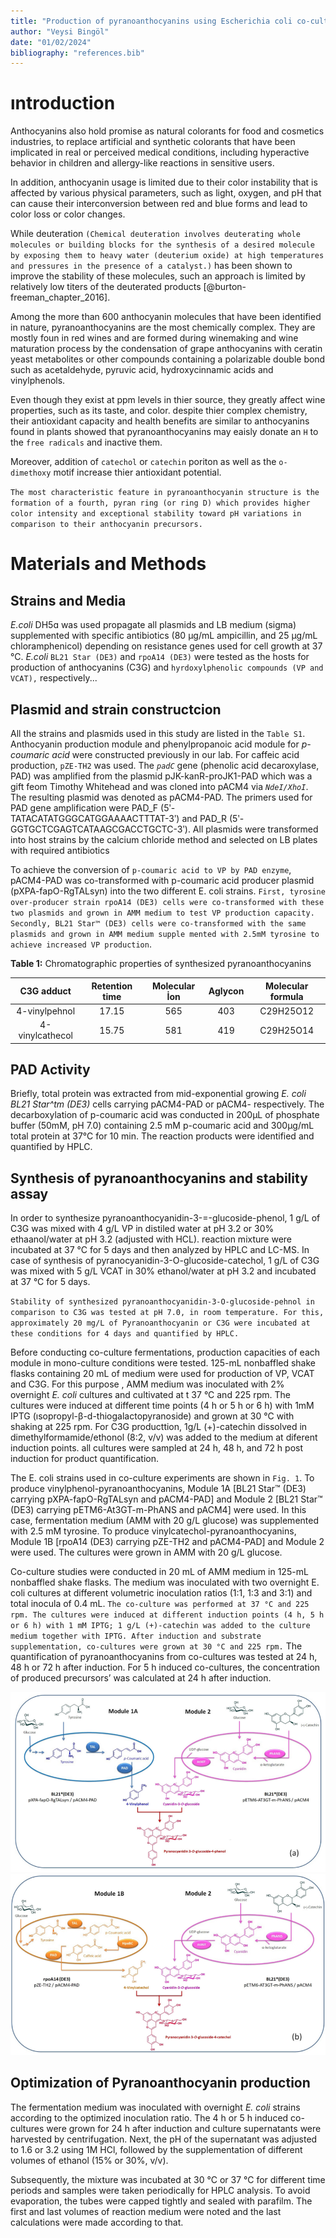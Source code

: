 ```yaml
---
title: "Production of pyranoanthocyanins using Escherichia coli co-cultures"
author: "Veysi Bingöl"
date: "01/02/2024"
bibliography: "references.bib"
---
```


# ıntroduction

Anthocyanins also hold promise as natural colorants for food and cosmetics industries, to replace artificial and synthetic colorants that have been implicated in real or perceived medical conditions, including hyperactive behavior in children and allergy-like reactions in sensitive users.

In addition, anthocyanin usage is limited due to their color instability that is affected by various physical parameters, such as light, oxygen, and pH that can cause their interconversion between red and blue forms and lead to color loss or color changes.

While deuteration `(Chemical deuteration involves deuterating whole molecules or building blocks for the synthesis of a desired molecule by exposing them to heavy water (deuterium oxide) at high temperatures and pressures in the presence of a catalyst.)` has been shown to improve the stability of these molecules, such an approach is limited by relatively low titers of the deuterated products [@burton-freeman_chapter_2016].

Among the more than 600 anthocyanin molecules that have been identified in nature, pyranoanthocyanins are the most chemically complex. They are mostly foun in red wines and are formed during winemaking and wine maturation process by the condensation of grape anthocyanins with ceratin yeast metabolites or other compounds containing a polarizable double bond such as acetaldehyde, pyruvic acid, hydroxycinnamic acids and vinylphenols. 

Even though they exist at ppm levels in thier source, they greatly affect wine properties, such as its taste, and color. despite thier complex chemistry, their antioxidant capacity and health benefits are similar to anthocyanins found in plants showed that pyranoanthocyanins may eaisly donate an `H` to the `free radicals` and inactive them. 

Moreover, addition of `catechol` or `catechin` poriton as well as the `o-dimethoxy` motif increase thier antioxidant potential. 

`The most characteristic feature in pyranoanthocyanin structure is the formation of a fourth, pyran ring (or ring D) which provides higher color intensity and exceptional stability toward pH variations in comparison to their anthocyanin precursors.`

# Materials and Methods

## Strains and Media

*E.coli* DH5ɑ was used propagate all plasmids and LB medium (sigma) supplemented with specific antibiotics (80 μg/mL ampicillin, and 25 μg/mL chloramphenicol) depending on resistance genes used for cell growth at 37 °C. *E.coli* `BL21 Star (DE3)` and `rpoA14 (DE3)` were tested as the hosts for production of anthocyanins (C3G) and `hyrdoxylphenolic compounds (VP and VCAT),` respectively...

## Plasmid and strain constructcion

All the strains and plasmids used in this study are listed in the `Table S1`. Anthocyanin production module and phenylpropanoic acid module for *p-coumaric acid* were constructed previously in our lab. For caffeic acid production, `pZE-TH2` was used. The *`padC`* gene (phenolic acid decaroxylase, PAD) was amplified from the plasmid pJK-kanR-proJK1-PAD which was a gift feom Timothy Whitehead and was cloned into pACM4 via *`NdeI/XhoI`*. The resulting plasmid was denoted as pACM4-PAD. The primers used for PAD gene amplification were PAD_F (5ʹ-TATACATATGGGCATGGAAAACTTTAT-3ʹ) and PAD_R (5ʹ-GGTGCTCGAGTCATAAGCGACCTGCTC-3ʹ). All plasmids were transformed into host strains by the calcium chloride method and selected on LB plates with required antibiotics

To achieve the conversion of `p-coumaric acid to VP by PAD enzyme`, pACM4-PAD was co-transformed with p-coumaric acid producer plasmid (pXPA-fapO-RgTALsyn) into the two different E. coli strains. `First, tyrosine over-producer strain rpoA14 (DE3) cells were co-transformed with these two plasmids and grown in AMM medium to test VP production capacity. Secondly, BL21 Star™ (DE3) cells were co-transformed with the same plasmids and grown in AMM medium supple mented with 2.5mM tyrosine to achieve increased VP production`.

**Table 1:** Chromatographic properties of synthesized pyranoanthocyanins

|   C3G adduct    | Retention time | Molecular İon | Aglycon | Molecular formula |
| :-------------: | :------------: | :-----------: | :-----: | :---------------: |
| 4-vinylpehnol   |      17.15     |      565      |   403   |      C29H25O12    |
| 4-vinylcathecol |      15.75     |      581      |   419   |      C29H25O14    |




## PAD Activity

Briefly, total protein was extracted from mid-exponential growing *E. coli BL21 Star^tm (DE3)* cells carrying pACM4-PAD or pACM4- respectively. The decarboxylation of p-coumaric acid was conducted in 200μL of phosphate buffer (50mM, pH 7.0) containing 2.5 mM p-coumaric acid and 300μg/mL total protein at 37°C for 10 min. The reaction products were identified and quantified by HPLC. 

## Synthesis of pyranoanthocyanins and stability assay

In order to synthesize pyranoanthocyanidin-3-=-glucoside-phenol, 1 g/L of C3G was mixed with 4 g/L VP in distiled water at pH 3.2 or 30% ethaanol/water at pH 3.2 (adjusted with HCL). reaction mixture were incubated at 37 °C for 5 days and then analyzed by HPLC and LC-MS. In case of synthesis of pyranocyanidin-3-O-glucoside-catechol, 1 g/L of C3G was mixed with 5 g/L VCAT in 30% ethanol/water at pH 3.2 and incubated at  37 °C for 5 days.

`Stability of synthesized pyranoanthocyanidin-3-O-glucoside-pehnol in comparison to C3G was tested at pH 7.0, in room temperature. For this, approximately 20 mg/L of Pyranoanthocyanin or C3G were incubated at these conditions for 4 days and quantified by HPLC.`

Before conducting co-culture fermentations, production capacities of each module in mono-culture conditions were tested. 125-mL nonbaffled shake flasks containing 20 mL of medium were used for production of VP, VCAT and C3G. For this purpose , AMM medium was inoculated with 2% overnight *E. coli* cultures and cultivated at t 37 °C and 225 rpm. The cultures were induced at different time points (4 h or 5 h or 6 h) with 1mM IPTG (ısopropyl-β-d-thiogalactopyranoside) and grown at 30 °C with shaking at 225 rpm. For C3G producttion, 1g/L (+)-catechin dissolved in dimethylformamide/ethonol (8:2, v/v) was added to the medium at diferent induction points. all cultures were sampled at 24 h, 48 h, and 72 h post induction for product quantification. 

The E. coli strains used in co-culture experiments are shown in `Fig. 1`. To produce vinylphenol-pyranoanthocyanins, Module 1A [BL21 Star™ (DE3) carrying pXPA-fapO-RgTALsyn and pACM4-PAD] and Module 2 [BL21 Star™ (DE3) carrying pETM6-At3GT-m-PhANS and pACM4] were used. In this case, fermentation medium (AMM with 20 g/L glucose) was supplemented with 2.5 mM tyrosine. To produce vinylcatechol-pyranoanthocyanins, Module 1B [rpoA14 (DE3) carrying pZE-TH2 and pACM4-PAD] and Module 2 were used. The cultures were grown in AMM with 20 g/L glucose.

Co-culture studies were conducted in 20 mL of AMM medium in 125-mL nonbaffled shake flasks. The medium was inoculated with two overnight E. coli cultures at different volumetric inoculation ratios (1:1, 1:3 and 3:1) and total inocula of 0.4 mL. `The co-culture was performed at 37 °C and 225 rpm. The cultures were induced at different induction points (4 h, 5 h or 6 h) with 1 mM IPTG; 1 g/L (+)-catechin was added to the culture medium together with IPTG. After induction and substrate supplementation, co-cultures were grown at 30 °C and 225 rpm.` The quantification of pyranoanthocyanins from co-cultures was tested at 24 h, 48 h or 72 h after induction. For 5 h induced co-cultures, the concentration of produced precursors’ was calculated at 24 h after induction.

![Figure 1 part1](image-1.png) ![Figure 1 part2](image-2.png)

## Optimization of Pyranoanthocyanin production

The fermentation medium was inoculated with overnight *E. coli* strains according to the optimized inoculation ratio. The 4 h or 5 h induced co-cultures were grown for 24 h after induction and culture supernatants were harvested by centrifugation. Next, the pH of the supernatant was adjusted to 1.6 or 3.2 using 1M HCl, followed by the supplementation of different volumes of ethanol (15% or 30%, v/v). 

Subsequently, the mixture was incubated at 30 °C or 37 °C for different time periods and samples were taken periodically for HPLC analysis. To avoid evaporation, the tubes were capped tightly and sealed with parafilm. The first and last volumes of reaction medium were noted and the last calculations were made according to that. 
